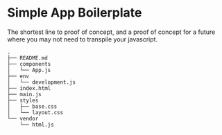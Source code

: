 # Simple App Boilerplate

The shortest line to proof of concept, and a proof of concept for a future where
you may not need to transpile your javascript.

```
.
├── README.md
├── components
│   └── App.js
├── env
│   └── development.js
├── index.html
├── main.js
├── styles
│   ├── base.css
│   └── layout.css
└── vendor
    └── html.js
```

